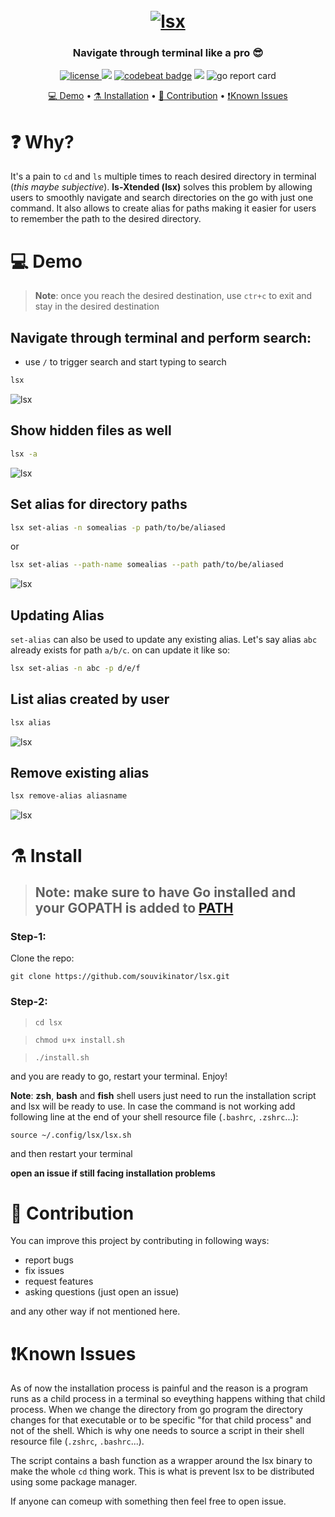 <h1 align="center">
  <br>
<a href="https://github.com/souvikinator/lsx"><img src="https://github.com/souvikinator/lsx/raw/master/assets/lsx-logo.png" alt="lsx"></a>
<br>

</h1>

<h3 align="center">Navigate through terminal like a pro 😎 </h3>
<p align="center">
  <a href="https://opensource.org/licenses/">
    <img src="https://img.shields.io/badge/licence-MIT-brightgreen"
         alt="license">
  </a>
  <a href="https://github.com/souvikinator/lsx/issues"><img src="https://img.shields.io/github/issues/souvikinator/lsx"></a>
<a href="https://codebeat.co/projects/github-com-souvikinator-lsx-master"><img alt="codebeat badge" src="https://codebeat.co/badges/08315931-e796-4828-bfb0-18b6750d6f2a" /></a>
  <img src="https://img.shields.io/badge/made%20with-Go-blue">
  <img src="https://goreportcard.com/badge/github.com/souvikinator/lsx" alt="go report card" />
</p>

<p align="center">
	<a href="#-Demo">💻 Demo</a> •
  <a href="#%EF%B8%8F-install">⚗️ Installation</a> •
	<a href="#-contribution">🐜 Contribution</a> •
	<a href="#known-issues"> ❗Known Issues </a>
</p>

# ❓ Why?

It's a pain to `cd` and `ls` multiple times to reach desired directory in terminal (*this maybe subjective*). **ls-Xtended (lsx)** solves this problem by allowing users to smoothly navigate and search directories on the go with just one command. It also allows to create alias for paths making it easier for users to remember the path to the desired directory.

# 💻 Demo

> **Note**: once you reach the desired destination, use `ctr+c` to exit and stay in the desired destination

## Navigate through terminal and perform search:

- use `/` to trigger search and start typing to search

```bash
lsx
```

![lsx](https://github.com/souvikinator/lsx/blob/master/assets/demo.gif)

## Show hidden files as well

```bash
lsx -a
```

![lsx](https://github.com/souvikinator/lsx/blob/master/assets/all-mode.gif)

## Set **alias** for directory paths

```bash
lsx set-alias -n somealias -p path/to/be/aliased
```
or
```bash
lsx set-alias --path-name somealias --path path/to/be/aliased
```

![lsx](https://github.com/souvikinator/lsx/blob/master/assets/set-alias.gif)

## Updating Alias

`set-alias` can also be used to update any existing alias. Let's say alias `abc` already exists for path `a/b/c`. on can update it like so:

```bash
lsx set-alias -n abc -p d/e/f
```

## List **alias** created by user

```bash
lsx alias
```

![lsx](https://github.com/souvikinator/lsx/blob/master/assets/list-alias.gif)

## Remove existing **alias** 

```bash
lsx remove-alias aliasname
```

![lsx](https://github.com/souvikinator/lsx/blob/master/assets/remove-alias.gif)

# ⚗️ Install

> ## **Note**: make sure to have Go installed and your GOPATH is added to [PATH](https://stackoverflow.com/questions/21001387/how-do-i-set-the-gopath-environment-variable-on-ubuntu-what-file-must-i-edit)

### Step-1:

Clone the repo:

`git clone https://github.com/souvikinator/lsx.git`

### Step-2:

> `cd lsx`

> `chmod u+x install.sh`

> `./install.sh`

and you are ready to go, restart your terminal. Enjoy!

**Note**: **zsh**, **bash** and **fish** shell users just need to run the installation script and lsx will be ready to use. In case the command is not working add following line at the end of your shell resource file (`.bashrc`, `.zshrc`...):

`source ~/.config/lsx/lsx.sh`

and then restart your terminal

**open an issue if still facing installation problems**

# 🐜 Contribution

You can improve this project by contributing in following ways:

- report bugs
- fix issues
- request features
- asking questions (just open an issue)

and any other way if not mentioned here.

# ❗Known Issues

As of now the installation process is painful and the reason is a program runs as a child process in a terminal so eveything happens withing that child process. When we change the directory from go program the directory changes for that executable or to be specific "for that child process" and not of the shell. Which is why one needs to source a script in their shell resource file (`.zshrc`, `.bashrc`...).

The script contains a bash function as a wrapper around the lsx binary to make the whole `cd` thing work. This is what is prevent lsx to be distributed using some package manager. 

If anyone can comeup with something then feel free to open issue.
